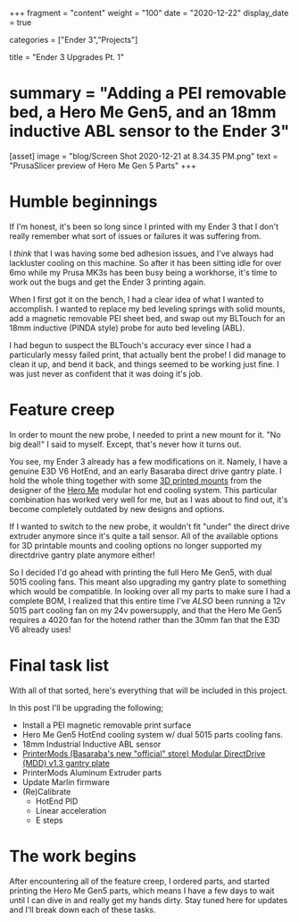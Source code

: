 +++
fragment = "content"
weight = "100"
date = "2020-12-22"
display_date = true

categories = ["Ender 3","Projects"]

title = "Ender 3 Upgrades Pt. 1"
# summary = "Adding a PEI removable bed, a Hero Me Gen5, and an 18mm inductive ABL sensor to the Ender 3"

[asset]
  image = "blog/Screen Shot 2020-12-21 at 8.34.35 PM.png"
  text = "PrusaSlicer preview of Hero Me Gen 5 Parts"
+++

# Humble beginnings

If I'm honest, it's been so long since I printed with my Ender 3 that I don't really remember what sort of issues or failures it was suffering from.

I *think* that I was having some bed adhesion issues, and I've always had lackluster cooling on this machine. So after it has been sitting idle for over 6mo while my Prusa MK3s has been busy being a workhorse, it's time to work out the bugs and get the Ender 3 printing again.

When I first got it on the bench, I had a clear idea of what I wanted to accomplish. I wanted to replace my bed leveling springs with solid mounts, add a magnetic removable PEI sheet bed, and swap out my BLTouch for an 18mm inductive (PINDA style) probe for auto bed leveling (ABL).

I had begun to suspect the BLTouch's accuracy ever since I had a particularly messy failed print, that actually bent the probe! I did manage to clean it up, and bend it back, and things seemed to be working just fine. I was just never as confident that it was doing it's job.

# Feature creep

In order to mount the new probe, I needed to print a new mount for it. "No big deal!" I said to myself. Except, that's never how it turns out.

You see, my Ender 3 already has a few modifications on it. Namely, I have a genuine E3D V6 HotEnd, and an early Basaraba direct drive gantry plate. I hold the whole thing together with some [3D printed mounts](https://www.thingiverse.com/thing:3393889) from the designer of the [Hero Me](https://www.thingiverse.com/thing:4460970) modular hot end cooling system. This particular combination has worked very well for me, but as I was about to find out, it's become completely outdated by new designs and options.

If I wanted to switch to the new probe, it wouldn't fit "under" the direct drive extruder anymore since it's quite a tall sensor. All of the available options for 3D printable mounts and cooling options no longer supported my directdrive gantry plate anymore either!

So I decided I'd go ahead with printing the full Hero Me Gen5, with dual 5015 cooling fans. This meant also upgrading my gantry plate to something which would be compatible. In looking over all my parts to make sure I had a complete BOM, I realized that this entire time I've *ALSO* been running a 12v 5015 part cooling fan on my 24v powersupply, and that the Hero Me Gen5 requires a 4020 fan for the hotend rather than the 30mm fan that the E3D V6 already uses!

# Final task list

With all of that sorted, here's everything that will be included in this project.

In this post I'll be upgrading the following;
* Install a PEI magnetic removable print surface
* Hero Me Gen5 HotEnd cooling system w/ dual 5015 parts cooling fans.
* 18mm Industrial Inductive ABL sensor
* [PrinterMods (Basaraba's new "official" store) Modular DirectDrive (MDD) v1.3 gantry plate](https://printermods.com/products/direct-drive-mod-for-creality-ender-3-cr-10)
* PrinterMods Aluminum Extruder parts
* Update Marlin firmware
* (Re)Calibrate
  * HotEnd PID
  * Linear acceleration
  * E steps

# The work begins

After encountering all of the feature creep, I ordered parts, and started printing the Hero Me Gen5 parts, which means I have a few days to wait until I can dive in and really get my hands dirty. Stay tuned here for updates and I'll break down each of these tasks.
